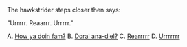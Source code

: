 The hawkstrider steps closer then says:

"Urrrrr. Reaarrr. Urrrrr."

A. [How ya doin fam?](../error/error.md)
B. [Doral ana-diel?](../error/error.md)
C. [Rearrrrr](../error/error.md)
D. [Urrrrrrr](../error/error.md)